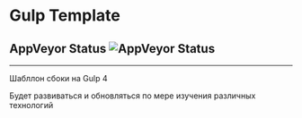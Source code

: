 # Gulp Template
## AppVeyor Status ![AppVeyor Status](https://ci.appveyor.com/api/projects/status/pikj6mprvcpor75o?svg=true)
_______

Шабллон сбоки на Gulp 4

Будет развиваться и обновляться по мере изучения различных технологий